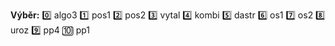 **Výběr:**
:zero: <role>algo3</role>
:one: <role>pos1</role>
:two: <role>pos2</role>
:three: <role>vytal</role>
:four: <role>kombi</role>
:five: <role>dastr</role>
:six: <role>os1</role>
:seven: <role>os2</role>
:eight: <role>uroz</role>
:nine: <role>pp4</role>
:keycap_ten: <role>pp1</role>
